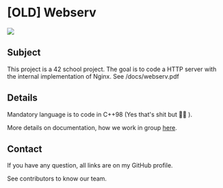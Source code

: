 # [OLD] Webserv

![](https://i.imgur.com/i3nsMxC.jpg)

## Subject

This project is a 42 school project. The goal is to code a HTTP server with the internal implementation of Nginx.
See /docs/webserv.pdf

## Details

Mandatory language is to code in C++98 (Yes that's shit but :man_shrugging: ).

More details on documentation, how we work in group [here](https://www.notion.so/Documentation-Webserv-320727979ffd4176a7dd5ba41aaadf46).

## Contact

If you have any question, all links are on my GitHub profile.

See contributors to know our team.

